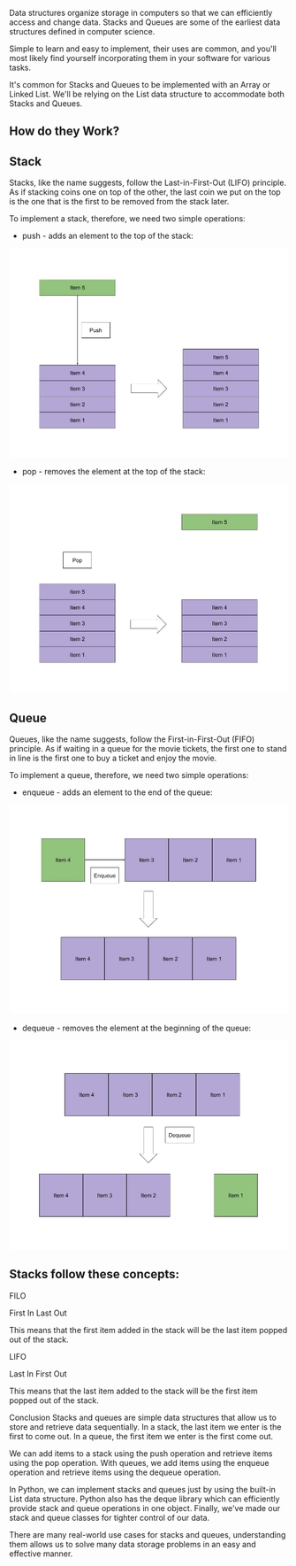 Data structures organize storage in computers so that we can efficiently access and change data. 
Stacks and Queues are some of the earliest data structures defined in computer science.

Simple to learn and easy to implement, their uses are common, and you'll most likely find yourself incorporating 
them in your software for various tasks.

It's common for Stacks and Queues to be implemented with an Array or Linked List. 
We'll be relying on the List data structure to accommodate both Stacks and Queues.

## How do they Work?
## Stack
Stacks, like the name suggests, follow the Last-in-First-Out (LIFO) principle. 
As if stacking coins one on top of the other, the last coin we put on the top is the one that is 
the first to be removed from the stack later.

To implement a stack, therefore, we need two simple operations:

- push - adds an element to the top of the stack:

![Adding an item to a stack](stacks-and-queues-in-python-1.jpg)

- pop - removes the element at the top of the stack:

![removing an item](stacks-and-queues-in-python-2.jpg)

## Queue
Queues, like the name suggests, follow the First-in-First-Out (FIFO) principle. 
As if waiting in a queue for the movie tickets, 
the first one to stand in line is the first one to buy a ticket and enjoy the movie.

To implement a queue, therefore, we need two simple operations:

- enqueue - adds an element to the end of the queue:

![enqueue](stacks-and-queues-in-python-3.jpg)

- dequeue - removes the element at the beginning of the queue:

![dequeue](stacks-and-queues-in-python-4.jpg)

## Stacks follow these concepts:

FILO

First In Last Out

This means that the first item added in the stack will be the last item popped out of the stack.

LIFO

Last In First Out

This means that the last item added to the stack will be the first item popped out of the stack.

Conclusion
Stacks and queues are simple data structures that allow us to store and retrieve data sequentially. 
In a stack, the last item we enter is the first to come out. In a queue, the first item we enter is the first come out.

We can add items to a stack using the push operation and retrieve items using the pop operation. 
With queues, we add items using the enqueue operation and retrieve items using the dequeue operation.

In Python, we can implement stacks and queues just by using the built-in List data structure. 
Python also has the deque library which can efficiently provide stack and queue operations in one object. 
Finally, we've made our stack and queue classes for tighter control of our data.

There are many real-world use cases for stacks and queues, understanding them allows us to solve many data storage problems in an easy and effective manner.